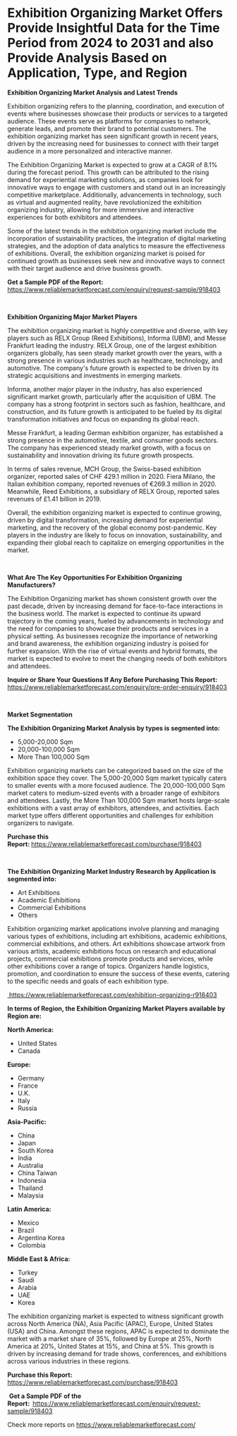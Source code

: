 <p><h1>Exhibition Organizing Market Offers Provide Insightful Data for the Time Period from 2024 to 2031 and also Provide Analysis Based on Application, Type, and Region</h1></p><p><strong>Exhibition Organizing Market Analysis and Latest Trends</strong></p>
<p><p>Exhibition organizing refers to the planning, coordination, and execution of events where businesses showcase their products or services to a targeted audience. These events serve as platforms for companies to network, generate leads, and promote their brand to potential customers. The exhibition organizing market has seen significant growth in recent years, driven by the increasing need for businesses to connect with their target audience in a more personalized and interactive manner.</p><p>The Exhibition Organizing Market is expected to grow at a CAGR of 8.1% during the forecast period. This growth can be attributed to the rising demand for experiential marketing solutions, as companies look for innovative ways to engage with customers and stand out in an increasingly competitive marketplace. Additionally, advancements in technology, such as virtual and augmented reality, have revolutionized the exhibition organizing industry, allowing for more immersive and interactive experiences for both exhibitors and attendees.</p><p>Some of the latest trends in the exhibition organizing market include the incorporation of sustainability practices, the integration of digital marketing strategies, and the adoption of data analytics to measure the effectiveness of exhibitions. Overall, the exhibition organizing market is poised for continued growth as businesses seek new and innovative ways to connect with their target audience and drive business growth.</p></p>
<p><strong>Get a Sample PDF of the Report:&nbsp;</strong> <a href="https://www.reliablemarketforecast.com/enquiry/request-sample/918403">https://www.reliablemarketforecast.com/enquiry/request-sample/918403</a></p>
<p>&nbsp;</p>
<p><strong>Exhibition Organizing Major Market Players</strong></p>
<p><p>The exhibition organizing market is highly competitive and diverse, with key players such as RELX Group (Reed Exhibitions), Informa (UBM), and Messe Frankfurt leading the industry. RELX Group, one of the largest exhibition organizers globally, has seen steady market growth over the years, with a strong presence in various industries such as healthcare, technology, and automotive. The company's future growth is expected to be driven by its strategic acquisitions and investments in emerging markets.</p><p>Informa, another major player in the industry, has also experienced significant market growth, particularly after the acquisition of UBM. The company has a strong footprint in sectors such as fashion, healthcare, and construction, and its future growth is anticipated to be fueled by its digital transformation initiatives and focus on expanding its global reach.</p><p>Messe Frankfurt, a leading German exhibition organizer, has established a strong presence in the automotive, textile, and consumer goods sectors. The company has experienced steady market growth, with a focus on sustainability and innovation driving its future growth prospects.</p><p>In terms of sales revenue, MCH Group, the Swiss-based exhibition organizer, reported sales of CHF 429.1 million in 2020. Fiera Milano, the Italian exhibition company, reported revenues of €269.3 million in 2020. Meanwhile, Reed Exhibitions, a subsidiary of RELX Group, reported sales revenues of £1.41 billion in 2019.</p><p>Overall, the exhibition organizing market is expected to continue growing, driven by digital transformation, increasing demand for experiential marketing, and the recovery of the global economy post-pandemic. Key players in the industry are likely to focus on innovation, sustainability, and expanding their global reach to capitalize on emerging opportunities in the market.</p></p>
<p>&nbsp;</p>
<p><strong>What Are The Key Opportunities For Exhibition Organizing Manufacturers?</strong></p>
<p><p>The Exhibition Organizing market has shown consistent growth over the past decade, driven by increasing demand for face-to-face interactions in the business world. The market is expected to continue its upward trajectory in the coming years, fueled by advancements in technology and the need for companies to showcase their products and services in a physical setting. As businesses recognize the importance of networking and brand awareness, the exhibition organizing industry is poised for further expansion. With the rise of virtual events and hybrid formats, the market is expected to evolve to meet the changing needs of both exhibitors and attendees.</p></p>
<p><strong>Inquire or Share Your Questions If Any Before Purchasing This Report:</strong> <a href="https://www.reliablemarketforecast.com/enquiry/pre-order-enquiry/918403">https://www.reliablemarketforecast.com/enquiry/pre-order-enquiry/918403</a></p>
<p>&nbsp;</p>
<p><strong>Market Segmentation</strong></p>
<p><strong>The Exhibition Organizing Market Analysis by types is segmented into:</strong></p>
<p><ul><li>5,000-20,000 Sqm</li><li>20,000-100,000 Sqm</li><li>More Than 100,000 Sqm</li></ul></p>
<p><p>Exhibition organizing markets can be categorized based on the size of the exhibition space they cover. The 5,000-20,000 Sqm market typically caters to smaller events with a more focused audience. The 20,000-100,000 Sqm market caters to medium-sized events with a broader range of exhibitors and attendees. Lastly, the More Than 100,000 Sqm market hosts large-scale exhibitions with a vast array of exhibitors, attendees, and activities. Each market type offers different opportunities and challenges for exhibition organizers to navigate.</p></p>
<p><strong>Purchase this Report:&nbsp;</strong><a href="https://www.reliablemarketforecast.com/purchase/918403">https://www.reliablemarketforecast.com/purchase/918403</a></p>
<p>&nbsp;</p>
<p><strong>The Exhibition Organizing Market Industry Research by Application is segmented into:</strong></p>
<p><ul><li>Art Exhibitions</li><li>Academic Exhibitions</li><li>Commercial Exhibitions</li><li>Others</li></ul></p>
<p><p>Exhibition organizing market applications involve planning and managing various types of exhibitions, including art exhibitions, academic exhibitions, commercial exhibitions, and others. Art exhibitions showcase artwork from various artists, academic exhibitions focus on research and educational projects, commercial exhibitions promote products and services, while other exhibitions cover a range of topics. Organizers handle logistics, promotion, and coordination to ensure the success of these events, catering to the specific needs and goals of each exhibition type.</p></p>
<p><a href="https://www.reliablemarketforecast.com/exhibition-organizing-r918403">&nbsp;https://www.reliablemarketforecast.com/exhibition-organizing-r918403</a></p>
<p><strong>In terms of Region, the Exhibition Organizing Market Players available by Region are:</strong></p>
<p>
    <p> <strong> North America: </strong>
        <ul>
            <li>United States</li>
            <li>Canada</li>
        </ul>
        </p> 
    <p> <strong> Europe: </strong>
        <ul>
            <li>Germany</li>
            <li>France</li>
            <li>U.K.</li>
            <li>Italy</li>
            <li>Russia</li>
        </ul>
        </p> 
    <p> <strong> Asia-Pacific: </strong>
        <ul>
            <li>China</li>
            <li>Japan</li>
            <li>South Korea</li>
            <li>India</li>
            <li>Australia</li>
            <li>China Taiwan</li>
            <li>Indonesia</li>
            <li>Thailand</li>
            <li>Malaysia</li>
        </ul>
        </p> 
    <p> <strong> Latin America: </strong>
        <ul>
            <li>Mexico</li>
            <li>Brazil</li>
            <li>Argentina Korea</li>
            <li>Colombia</li>
        </ul>
        </p> 
    <p> <strong> Middle East & Africa: </strong>
        <ul>
            <li>Turkey</li>
            <li>Saudi</li>
            <li>Arabia</li>
            <li>UAE</li>
            <li>Korea</li>
        </ul>
    </p>
    </p>
<p><p>The exhibition organizing market is expected to witness significant growth across North America (NA), Asia Pacific (APAC), Europe, United States (USA) and China. Amongst these regions, APAC is expected to dominate the market with a market share of 35%, followed by Europe at 25%, North America at 20%, United States at 15%, and China at 5%. This growth is driven by increasing demand for trade shows, conferences, and exhibitions across various industries in these regions.</p></p>
<p><strong>Purchase this Report: </strong><a href="https://www.reliablemarketforecast.com/purchase/918403">https://www.reliablemarketforecast.com/purchase/918403</a></p>
<p>&nbsp;<strong>Get a Sample PDF of the Report:&nbsp;&nbsp;</strong><a href="https://www.reliablemarketforecast.com/enquiry/request-sample/918403">https://www.reliablemarketforecast.com/enquiry/request-sample/918403</a></p>
<p><strong></strong></p>
<p>Check more reports on <a href="https://www.reliablemarketforecast.com/">https://www.reliablemarketforecast.com/</a></p>